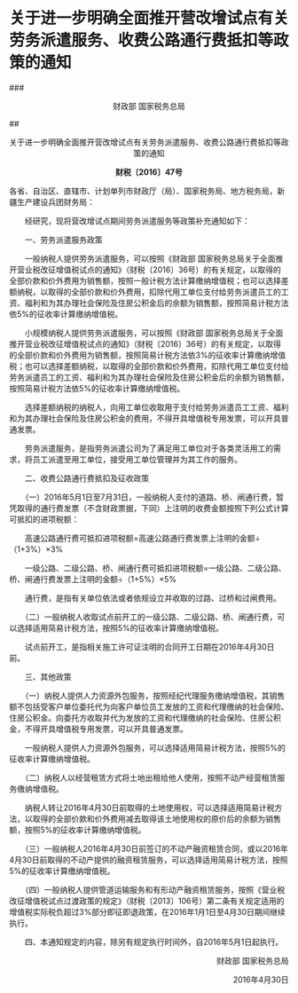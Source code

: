 # 关于进一步明确全面推开营改增试点有关劳务派遣服务、收费公路通行费抵扣等政策的通知

###<p style="text-align:center" color="#06c"   text-dec oration="none" >财政部  国家税务总局</p>
##<p class="sv_texth1_red" style="text-align:center">关于进一步明确全面推开营改增试点有关劳务派遣服务、收费公路通行费抵扣等政策的通知 </p>
**<p class="sv_black14_30" style="text-align:center">财税〔2016〕47号</p>**
                           
<p>各省、自治区、直辖市、计划单列市财政厅（局）、国家税务局、地方税务局，新疆生产建设兵团财务局：</p><p>　　经研究，现将营改增试点期间劳务派遣服务等政策补充通知如下：</p><p>　　一、劳务派遣服务政策</p><p>　　一般纳税人提供劳务派遣服务，可以按照《财政部 国家税务总局关于全面推开营业税改征增值税试点的通知》（财税〔2016〕36号）的有关规定，以取得的全部价款和价外费用为销售额，按照一般计税方法计算缴纳增值税；也可以选择差额纳税，以取得的全部价款和价外费用，扣除代用工单位支付给劳务派遣员工的工资、福利和为其办理社会保险及住房公积金后的余额为销售额，按照简易计税方法依5%的征收率计算缴纳增值税。</p><p>　　小规模纳税人提供劳务派遣服务，可以按照《财政部 国家税务总局关于全面推开营业税改征增值税试点的通知》（财税〔2016〕36号）的有关规定，以取得的全部价款和价外费用为销售额，按照简易计税方法依3%的征收率计算缴纳增值税；也可以选择差额纳税，以取得的全部价款和价外费用，扣除代用工单位支付给劳务派遣员工的工资、福利和为其办理社会保险及住房公积金后的余额为销售额，按照简易计税方法依5%的征收率计算缴纳增值税。</p><p>　　选择差额纳税的纳税人，向用工单位收取用于支付给劳务派遣员工工资、福利和为其办理社会保险及住房公积金的费用，不得开具增值税专用发票，可以开具普通发票。</p><p>　　劳务派遣服务，是指劳务派遣公司为了满足用工单位对于各类灵活用工的需求，将员工派遣至用工单位，接受用工单位管理并为其工作的服务。</p><p>　　二、收费公路通行费抵扣及征收政策</p><p>　　（一）2016年5月1日至7月31日，一般纳税人支付的道路、桥、闸通行费，暂凭取得的通行费发票（不含财政票据，下同）上注明的收费金额按照下列公式计算可抵扣的进项税额：</p><p>　　高速公路通行费可抵扣进项税额=高速公路通行费发票上注明的金额÷（1+3%）×3%</p><p>　　一级公路、二级公路、桥、闸通行费可抵扣进项税额=一级公路、二级公路、桥、闸通行费发票上注明的金额÷（1+5%）×5%</p><p>　　通行费，是指有关单位依法或者依规设立并收取的过路、过桥和过闸费用。</p><p>　　（二）一般纳税人收取试点前开工的一级公路、二级公路、桥、闸通行费，可以选择适用简易计税方法，按照5%的征收率计算缴纳增值税。</p><p>　　试点前开工，是指相关施工许可证注明的合同开工日期在2016年4月30日前。</p><p>　　三、其他政策</p><p>　　（一）纳税人提供人力资源外包服务，按照经纪代理服务缴纳增值税，其销售额不包括受客户单位委托代为向客户单位员工发放的工资和代理缴纳的社会保险、住房公积金。向委托方收取并代为发放的工资和代理缴纳的社会保险、住房公积金，不得开具增值税专用发票，可以开具普通发票。</p><p>　　一般纳税人提供人力资源外包服务，可以选择适用简易计税方法，按照5%的征收率计算缴纳增值税。</p><p>　　（二）纳税人以经营租赁方式将土地出租给他人使用，按照不动产经营租赁服务缴纳增值税。</p><p>　　纳税人转让2016年4月30日前取得的土地使用权，可以选择适用简易计税方法，以取得的全部价款和价外费用减去取得该土地使用权的原价后的余额为销售额，按照5%的征收率计算缴纳增值税。</p><p>　　（三）一般纳税人2016年4月30日前签订的不动产融资租赁合同，或以2016年4月30日前取得的不动产提供的融资租赁服务，可以选择适用简易计税方法，按照5%的征收率计算缴纳增值税。</p><p>　　（四）一般纳税人提供管道运输服务和有形动产融资租赁服务，按照《营业税改征增值税试点过渡政策的规定》（财税〔2013〕106号）第二条有关规定适用的增值税实际税负超过3%部分即征即退政策，在2016年1月1日至4月30日期间继续执行。</p><p>　　四、本通知规定的内容，除另有规定执行时间外，自2016年5月1日起执行。</p><p style="text-align: right">　　财政部 国家税务总局</p><p style="text-align: right">　　2016年4月30日<br> </p>